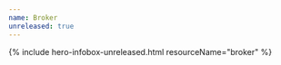 ```yaml
---
name: Broker
unreleased: true
---
```


{% include hero-infobox-unreleased.html resourceName="broker" %}
